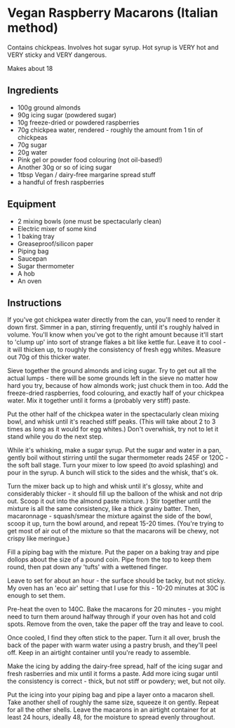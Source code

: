 Vegan Raspberry Macarons (Italian method)
========
Contains chickpeas. Involves hot sugar syrup. Hot syrup is VERY hot and VERY sticky and VERY dangerous.

Makes about 18

Ingredients
------------
- 100g ground almonds
- 90g icing sugar (powdered sugar)
- 10g freeze-dried or powdered raspberries
- 70g chickpea water, rendered - roughly the amount from 1 tin of chickpeas
- 70g sugar
- 20g water
- Pink gel or powder food colouring (not oil-based!)
- Another 30g or so of icing sugar
- 1tbsp Vegan / dairy-free margarine spread stuff
- a handful of fresh raspberries

Equipment
---------
- 2 mixing bowls (one must be spectacularly clean)
- Electric mixer of some kind
- 1 baking tray
- Greaseproof/silicon paper
- Piping bag
- Saucepan
- Sugar thermometer
- A hob
- An oven

Instructions
------------

If you've got chickpea water directly from the can, you'll need to render it down first. Simmer in a pan, stirring frequently, until it's roughly halved in volume. You'll know when you've got to the right amount because it'll start to 'clump up' into sort of strange flakes a bit like kettle fur. Leave it to cool - it will thicken up, to roughly the consistency of fresh egg whites. Measure out 70g of this thicker water.

Sieve together the ground almonds and icing sugar. Try to get out all the actual lumps - there will be some grounds left in the sieve no matter how hard you try, because of how almonds work; just chuck them in too. Add the freeze-dried raspberries, food colouring, and exactly half of your chickpea water. Mix it together until it forms a (probably very stiff) paste.

Put the other half of the chickpea water in the spectacularly clean mixing bowl, and whisk until it's reached stiff peaks. (This will take about 2 to 3 times as long as it would for egg whites.) Don't overwhisk, try not to let it stand while you do the next step.

While it's whisking, make a sugar syrup. Put the sugar and water in a pan, gently boil without stirring until the sugar thermometer reads 245F or 120C - the soft ball stage. Turn your mixer to low speed (to avoid splashing) and pour in the syrup. A bunch will stick to the sides and the whisk, that's ok.

Turn the mixer back up to high and whisk until it's glossy, white and considerably thicker - it should fill up the balloon of the whisk and not drip out. Scoop it out into the almond paste mixture.
)
Stir together until the mixture is all the same consistency, like a thick grainy batter. Then, macaronnage - squash/smear the mixture against the side of the bowl, scoop it up, turn the bowl around, and repeat 15-20 times. (You're trying to get most of air out of the mixture so that the macarons will be chewy, not crispy like meringue.)

Fill a piping bag with the mixture. Put the paper on a baking tray and pipe dollops about the size of a pound coin. Pipe from the top to keep them round, then pat down any 'tufts' with a wettened finger.

Leave to set for about an hour - the surface should be tacky, but not sticky. My oven has an 'eco air' setting that I use for this - 10-20 minutes at 30C is enough to set them.

Pre-heat the oven to 140C. Bake the macarons for 20 minutes - you might need to turn them around halfway through if your oven has hot and cold spots. Remove from the oven, take the paper off the tray and leave to cool.

Once cooled, I find they often stick to the paper. Turn it all over, brush the back of the paper with warm water using a pastry brush, and they'll peel off. Keep in an airtight container until you're ready to assemble.

Make the icing by adding the dairy-free spread, half of the icing sugar and fresh rasberries and mix until it forms a paste. Add more icing sugar until the consistency is correct - thick, but not stiff or powdery; wet, but not oily.

Put the icing into your piping bag and pipe a layer onto a macaron shell. Take another shell of roughly the same size, squeeze it on gently. Repeat for all the other shells. Leave the macarons in an airtight container for at least 24 hours, ideally 48, for the moisture to spread evenly throughout.
